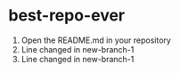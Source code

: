 # best-repo-ever
1. Open the README.md in your repository
2. Line changed in new-branch-1
3. Line changed in new-branch-1